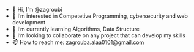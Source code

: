 - 👋 Hi, I’m @zagroubi
- 👀 I’m interested in Competetive Programming, cybersecurity and web development
- 🌱 I’m currently learning Algorithms, Data Structure
- 💞️ I’m looking to collaborate on any project that can develop my skills
- 📫 How to reach me: zagrouba.alaa0101@gmail.com

<!---
zagroubi/zagroubi is a ✨ special ✨ repository because its `README.md` (this file) appears on your GitHub profile.
You can click the Preview link to take a look at your changes.
--->
